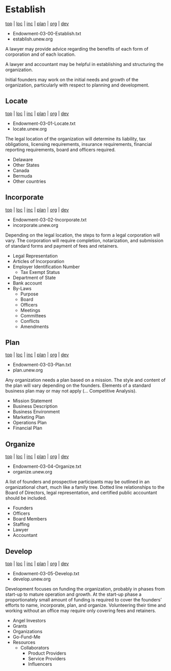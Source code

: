 ﻿# Establish

[top](#establish)
| [loc](#locate)
| [inc](#incorporate)
| [plan](#plan)
| [org](#organize)
| [dev](#develop)

- Endowment-03-00-Establish.txt
- establish.unew.org

A lawyer may provide advice regarding the benefits of each form of corporation and of each location. 

A lawyer and accountant may be helpful in establishing and structuring the organization. 

Initial founders may work on the initial needs and growth of the organization, particularly with respect to planning and development.

## Locate

[top](#establish)
| [loc](#locate)
| [inc](#incorporate)
| [plan](#plan)
| [org](#organize)
| [dev](#develop)

- Endowment-03-01-Locate.txt
- locate.unew.org

The legal location of the organization will determine its liability, tax obligations, licensing requirements, insurance requirements, financial reporting requirements, board and officers required.

- Delaware
- Other States
- Canada
- Bermuda
- Other countries

## Incorporate

[top](#establish)
| [loc](#locate)
| [inc](#incorporate)
| [plan](#plan)
| [org](#organize)
| [dev](#develop)

- Endowment-03-02-Incorporate.txt
- incorporate.unew.org

Depending on the legal location, the steps to form a legal corporation will vary. The corporation will require completion, notarization, and submission of standard forms and payment of fees and retainers.

- Legal Representation
- Articles of Incorporation
- Employer Identification Number
   - Tax Exempt Status
- Department of State
- Bank account
- By-Laws
   - Purpose
   - Board
   - Officers
   - Meetings
   - Committees
   - Conflicts
   - Amendments

## Plan

[top](#establish)
| [loc](#locate)
| [inc](#incorporate)
| [plan](#plan)
| [org](#organize)
| [dev](#develop)

- Endowment-03-03-Plan.txt
- plan.unew.org

Any organization needs a plan based on a mission. The style and content of the plan will vary depending on the founders. Elements of a standard business plan may or may not apply (... Competitive Analysis).

- Mission Statement
- Business Description
- Business Environment
- Marketing Plan
- Operations Plan
- Financial Plan

## Organize

[top](#establish)
| [loc](#locate)
| [inc](#incorporate)
| [plan](#plan)
| [org](#organize)
| [dev](#develop)

- Endowment-03-04-Organize.txt
- organize.unew.org

A list of founders and prospective participants may be outlined in an organizational chart, much like a family tree. Dotted line relationships to the Board of Directors, legal representation, and certified public accountant should be included.

- Founders
- Officers
- Board Members
- Staffing
- Lawyer
- Accountant

## Develop

[top](#establish)
| [loc](#locate)
| [inc](#incorporate)
| [plan](#plan)
| [org](#organize)
| [dev](#develop)

- Endowment-03-05-Develop.txt
- develop.unew.org

Development focuses on funding the organization, probably in phases from start-up to mature operation and growth. At the start-up phase a proportionately small amount of funding is required to cover the founders’ efforts to name, incorporate, plan, and organize. Volunteering their time and working without an office may require only covering fees and retainers.

- Angel Investors
- Grants
- Organizations
- Go-Fund-Me
- Resources
   - Collaborators
	 - Product Providers
	 - Service Providers
	 - Influencers

